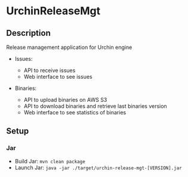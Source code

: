 # UrchinReleaseMgt
## Description
Release management application for Urchin engine

- Issues:
  - API to receive issues
  - Web interface to see issues
  
- Binaries:
  - API to upload binaries on AWS S3
  - API to download binaries and retrieve last binaries version
  - Web interface to see statistics of binaries


## Setup
### Jar
- Build Jar: `mvn clean package`
- Launch Jar: `java -jar ./target/urchin-release-mgt-[VERSION].jar`
